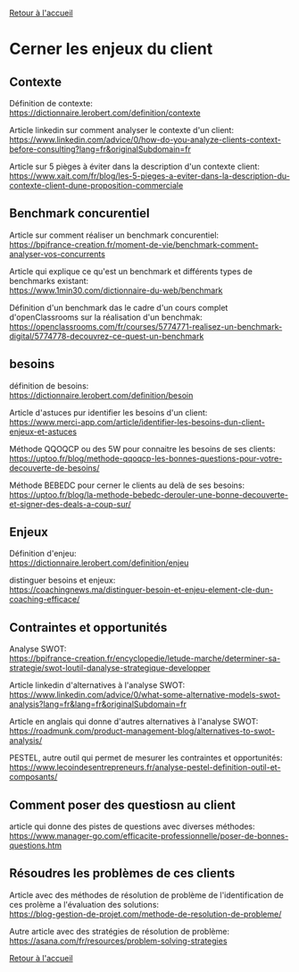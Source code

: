 [Retour à l'accueil](../README.md)
# Cerner les enjeux du client 

## Contexte 
Définition de contexte: \
https://dictionnaire.lerobert.com/definition/contexte

Article linkedin sur comment analyser le contexte d'un client: \
https://www.linkedin.com/advice/0/how-do-you-analyze-clients-context-before-consulting?lang=fr&originalSubdomain=fr

Article sur 5 pièges à éviter dans la description d'un contexte client: \
https://www.xait.com/fr/blog/les-5-pieges-a-eviter-dans-la-description-du-contexte-client-dune-proposition-commerciale

## Benchmark concurentiel
Article sur comment réaliser un benchmark concurentiel: \
https://bpifrance-creation.fr/moment-de-vie/benchmark-comment-analyser-vos-concurrents

Article qui explique ce qu'est un benchmark et différents types de benchmarks existant: \
https://www.1min30.com/dictionnaire-du-web/benchmark

Définition d'un benchmark das le cadre d'un cours complet d'openClassrooms sur la réalisation d'un benchmak: \
https://openclassrooms.com/fr/courses/5774771-realisez-un-benchmark-digital/5774778-decouvrez-ce-quest-un-benchmark


## besoins
définition de besoins: \
https://dictionnaire.lerobert.com/definition/besoin

Article d'astuces pur identifier les besoins d'un client: \
https://www.merci-app.com/article/identifier-les-besoins-dun-client-enjeux-et-astuces

Méthode QQOQCP ou des 5W pour connaitre les besoins de ses clients: \
https://uptoo.fr/blog/methode-qqoqcp-les-bonnes-questions-pour-votre-decouverte-de-besoins/

Méthode BEBEDC pour cerner le clients au delà de ses besoins: \
https://uptoo.fr/blog/la-methode-bebedc-derouler-une-bonne-decouverte-et-signer-des-deals-a-coup-sur/

## Enjeux
Définition d'enjeu: \
https://dictionnaire.lerobert.com/definition/enjeu

distinguer besoins et enjeux: \
https://coachingnews.ma/distinguer-besoin-et-enjeu-element-cle-dun-coaching-efficace/

## Contraintes et opportunités
Analyse SWOT: \
https://bpifrance-creation.fr/encyclopedie/letude-marche/determiner-sa-strategie/swot-loutil-danalyse-strategique-developper

Article linkedin d'alternatives à l'analyse SWOT: \
https://www.linkedin.com/advice/0/what-some-alternative-models-swot-analysis?lang=fr&lang=fr&originalSubdomain=fr

Article en anglais qui donne d'autres alternatives à l'analyse SWOT: \
https://roadmunk.com/product-management-blog/alternatives-to-swot-analysis/

PESTEL, autre outil qui permet de mesurer les contraintes et opportunités: \
https://www.lecoindesentrepreneurs.fr/analyse-pestel-definition-outil-et-composants/


## Comment poser des questiosn au client
article qui donne des pistes de questions avec diverses méthodes: \
https://www.manager-go.com/efficacite-professionnelle/poser-de-bonnes-questions.htm

## Résoudres les problèmes de ces clients
Article avec des méthodes de résolution de problème de l'identification de ces prolème a l'évaluation des solutions: \
https://blog-gestion-de-projet.com/methode-de-resolution-de-probleme/

Autre article avec des stratégies de résolution de problème: \
https://asana.com/fr/resources/problem-solving-strategies

[Retour à l'accueil](../README.md)